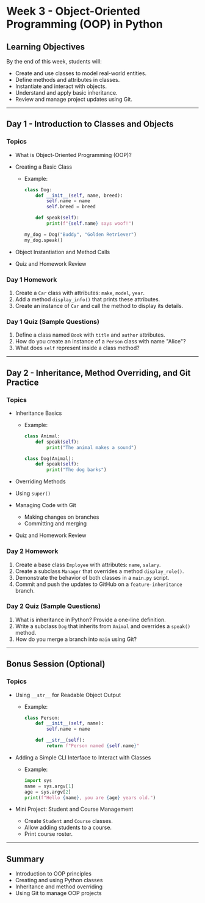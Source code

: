 # Week 3 - Object-Oriented Programming (OOP) in Python

## Learning Objectives
By the end of this week, students will:
- Create and use classes to model real-world entities.
- Define methods and attributes in classes.
- Instantiate and interact with objects.
- Understand and apply basic inheritance.
- Review and manage project updates using Git.

---

## Day 1 - Introduction to Classes and Objects

### Topics
- What is Object-Oriented Programming (OOP)?
- Creating a Basic Class
  - Example:
    ```python
    class Dog:
        def __init__(self, name, breed):
            self.name = name
            self.breed = breed

        def speak(self):
            print(f"{self.name} says woof!")

    my_dog = Dog("Buddy", "Golden Retriever")
    my_dog.speak()
    ```

- Object Instantiation and Method Calls

- Quiz and Homework Review

### Day 1 Homework
1. Create a `Car` class with attributes: `make`, `model`, `year`.
2. Add a method `display_info()` that prints these attributes.
3. Create an instance of `Car` and call the method to display its details.

### Day 1 Quiz (Sample Questions)
1. Define a class named `Book` with `title` and `author` attributes.
2. How do you create an instance of a `Person` class with name "Alice"?
3. What does `self` represent inside a class method?

---

## Day 2 - Inheritance, Method Overriding, and Git Practice

### Topics
- Inheritance Basics
  - Example:
    ```python
    class Animal:
        def speak(self):
            print("The animal makes a sound")

    class Dog(Animal):
        def speak(self):
            print("The dog barks")
    ```

- Overriding Methods
- Using `super()`

- Managing Code with Git
  - Making changes on branches
  - Committing and merging

- Quiz and Homework Review

### Day 2 Homework
1. Create a base class `Employee` with attributes: `name`, `salary`.
2. Create a subclass `Manager` that overrides a method `display_role()`.
3. Demonstrate the behavior of both classes in a `main.py` script.
4. Commit and push the updates to GitHub on a `feature-inheritance` branch.

### Day 2 Quiz (Sample Questions)
1. What is inheritance in Python? Provide a one-line definition.
2. Write a subclass `Dog` that inherits from `Animal` and overrides a `speak()` method.
3. How do you merge a branch into `main` using Git?

---

## Bonus Session (Optional)

### Topics
- Using `__str__` for Readable Object Output
  - Example:
    ```python
    class Person:
        def __init__(self, name):
            self.name = name

        def __str__(self):
            return f"Person named {self.name}"
    ```

- Adding a Simple CLI Interface to Interact with Classes
  - Example:
    ```python
    import sys
    name = sys.argv[1]
    age = sys.argv[2]
    print(f"Hello {name}, you are {age} years old.")
    ```

- Mini Project: Student and Course Management
  - Create `Student` and `Course` classes.
  - Allow adding students to a course.
  - Print course roster.

---

## Summary
- Introduction to OOP principles
- Creating and using Python classes
- Inheritance and method overriding
- Using Git to manage OOP projects
